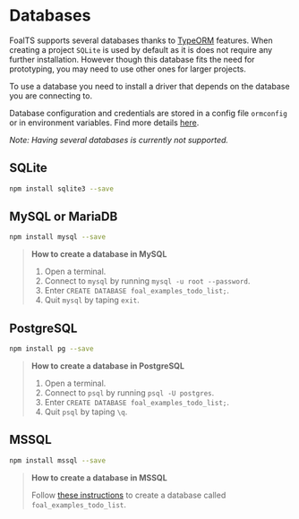 # Databases

FoalTS supports several databases thanks to [TypeORM](typeorm.io/) features. When creating a project `SQLite` is used by default as it is does not require any further installation. However though this database fits the need for prototyping, you may need to use other ones for larger projects.

To use a database you need to install a driver that depends on the database you are connecting to.

Database configuration and credentials are stored in a config file `ormconfig` or in environment variables. Find more details [here](http://typeorm.io/#/using-ormconfig).

*Note: Having several databases is currently not supported.*

## SQLite

```sh
npm install sqlite3 --save
```

## MySQL or MariaDB

```sh
npm install mysql --save
```

> **How to create a database in MySQL**
>
> 1. Open a terminal.
> 2. Connect to `mysql` by running `mysql -u root --password`.
> 3. Enter `CREATE DATABASE foal_examples_todo_list;`.
> 4. Quit `mysql` by taping `exit`.

## PostgreSQL

```sh
npm install pg --save
```

> **How to create a database in PostgreSQL**
>
> 1. Open a terminal.
> 2. Connect to `psql` by running `psql -U postgres`.
> 3. Enter `CREATE DATABASE foal_examples_todo_list;`.
> 4. Quit `psql` by taping `\q`.

## MSSQL

```sh
npm install mssql --save
```

> **How to create a database in MSSQL**
>
> Follow [these instructions](https://docs.microsoft.com/en-us/sql/linux/sql-server-linux-develop-use-vscode) to create a database called `foal_examples_todo_list`.


